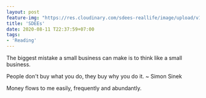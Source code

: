 ```yaml
---
layout: post
feature-img: "https://res.cloudinary.com/sdees-reallife/image/upload/v1555658919/sample_feature_img.png"
title: 'SDEEs'
date: 2020-08-11 T22:37:59+07:00
tags:
- 'Reading'
---
```

The biggest mistake a small business can make is to think like a small business.

People don't buy what you do, they buy why you do it. ~ Simon Sinek

<i class="fa fa-child" style="color:plum"></i>

Money flows to me easily, frequently and abundantly.
